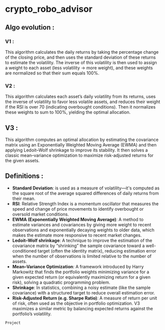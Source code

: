 # crypto_robo_advisor
## Algo evolution :
### V1 :
This algorithm calculates the daily returns by taking the percentage change of the closing price, and then uses the standard deviation of these returns to estimate the volatility. The inverse of this volatility is then used to assign a weight to each asset (less volatility → more weight), and these weights are normalized so that their sum equals 100%.

### V2 :
This algorithm calculates each asset’s daily volatility from its returns, uses the inverse of volatility to favor less volatile assets, and reduces their weight if the RSI is over 70 (indicating overbought conditions). Then it normalizes these weights to sum to 100%, yielding the optimal allocation.

## V3 :
This algorithm computes an optimal allocation by estimating the covariance matrix using an Exponentially Weighted Moving Average (EWMA) and then applying Ledoit–Wolf shrinkage to improve its stability. It then solves a classic mean–variance optimization to maximize risk-adjusted returns for the given assets.

## Definitions :
* **Standard Deviation**: is used as a measure of volatility—it's computed as the square root of the average squared differences of daily returns from their mean.
* **RSI**: Relative Strength Index is a momentum oscillator that measures the speed and change of price movements to identify overbought or oversold market conditions. 
* **EWMA (Exponentially Weighted Moving Average)**: A method to estimate variances and covariances by giving more weight to recent observations and exponentially decaying weights to older data, which makes the estimate more responsive to recent market changes.
* **Ledoit–Wolf shrinkage**: A technique to improve the estimation of the covariance matrix by “shrinking” the sample covariance toward a well-conditioned target (often the identity matrix), reducing estimation error when the number of observations is limited relative to the number of assets.
* **Mean–Variance Optimization**: A framework introduced by Harry Markowitz that finds the portfolio weights minimizing variance for a given expected return (or equivalently maximizing return for a given risk), solving a quadratic programming problem.
* **Shrinkage**: In statistics, combining a noisy estimate (like the sample covariance) with a structured target to reduce overall estimation error.
* **Risk-Adjusted Return (e.g. Sharpe Ratio)**: A measure of return per unit of risk, often used as the objective in portfolio optimization. V3 maximizes a similar metric by balancing expected returns against the portfolio’s volatility.
  
```
Project
```

